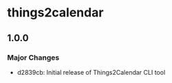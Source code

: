 # things2calendar

## 1.0.0

### Major Changes

- d2839cb: Initial release of Things2Calendar CLI tool
